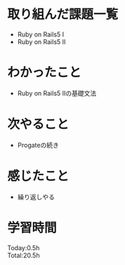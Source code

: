 # 取り組んだ課題一覧
- Ruby on Rails5 Ⅰ
- Ruby on Rails5 Ⅱ
# わかったこと
- Ruby on Rails5 Ⅱの基礎文法
# 次やること
- Progateの続き
# 感じたこと
- 繰り返しやる
# 学習時間
Today:0.5h  
Total:20.5h
